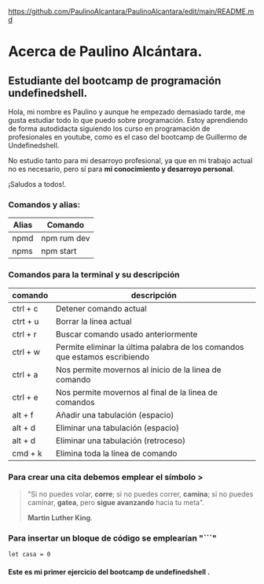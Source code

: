 https://github.com/PaulinoAlcantara/PaulinoAlcantara/edit/main/README.md

# Acerca de **Paulino Alcántara**.

## Estudiante del bootcamp de programación **undefinedshell**.

Hola, mi nombre es Paulino y aunque he empezado demasiado tarde, me gusta estudiar todo lo que puedo sobre programación.
Estoy aprendiendo de forma autodidacta siguiendo los curso en programación de profesionales en youtube, como es el caso del bootcamp de Guillermo de Undefinedshell.

No estudio tanto para mi desarroyo profesional, ya que en mi trabajo actual no es necesario, pero sí para __mi conocimiento y desarroyo personal__.

¡Saludos a todos!.

### **Comandos y alias:**


|Alias|	Comando   |
|-----|-----------|
|npmd	|npm rum dev|
|npms	|npm start  |


### **Comandos para la terminal y su descripción**


|comando  |descripción                                                               |
|-------- |--------------------------------------------------------------------------|
|ctrl + c	|Detener comando actual                                                    |
|ctrt + u	|Borrar la linea actual                                                    |
|ctrl + r	|Buscar comando usado anteriormente                                        |
|ctrl + w	|Permite eliminar la última palabra de los comandos que estamos escribiendo|
|ctrl + a	|Nos permite movernos al inicio de la linea de comando                     |
|ctrl + e	|Nos permite movernos al final de la linea de comandos                     |
|alt + f	|Añadir una tabulación (espacio)                                           |
|alt + d	|Eliminar una tabulación (espacio)                                         |
|alt + d	|Eliminar una tabulación (retroceso)                                       |
|cmd + k	|Elimina toda la línea de comando                                          |

### Para crear una cita debemos emplear el símbolo >
>"Si no puedes volar, __corre__; si no puedes correr, __camina__; si no puedes caminar, __gatea__, pero __sigue avanzando__ hacia tu meta". 
>
>**Martin Luther King**.

### Para insertar un bloque de código se emplearían "```"

```` let casa = 0 ````


#### Este es mi primer ejercicio del bootcamp de __undefinedshell__ .
